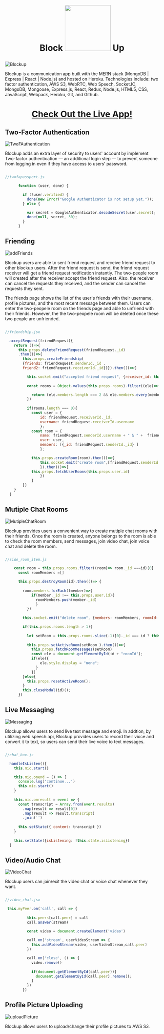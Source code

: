# <p align="center">   Block   <img src="README_assets/blockup.png" width="150" hight="200">  Up  </p>

![Blockup](README_assets/chatPage.png)

Blockup is a communication app built with the MERN stack (MongoDB | Express | React | Node.js) and hosted on Heroku. Technologies include: two factor authentication, AWS S3, WebRTC, Web Speech, Socket.IO, MongoDB, Mongoose, Express.js, React, Redux, Node.js, HTML5, CSS, JavaScript, Webpack, Heroku, Git, and Github.

# <p align="center"> [Check Out the Live App!][1] </p>

## Two-Factor Authentication
![TwoFAuthentication](README_assets/twoFAuthentication.png)

Blockup adds an extra layer of security to users' account by implement Two-factor authentication — an additional login step — to prevent someone from logging in even if they have access to users' password.


```js

//twofapassport.js 

      function (user, done) {

        if (!user.verified) {
          done(new Error("Google Authenticator is not setup yet."));
        } else {

          var secret = GoogleAuthenticator.decodeSecret(user.secret);
          done(null, secret, 30);
        }
      }

```
## Friending
![addFriends](README_assets/addFriends.gif)

Blockup users are able to sent friend request and receive friend request to other blockup users. After the friend request is send, the friend request receiver will get a friend request notification instantly. The two-people room will created after the receiver accept the friend request.  Also. the receiver can cancel the requests they received, and the sender can cancel the requests they sent.

The friends page shows the list of the user's friends with their username, profile pictures, and the most recent message between them. Users can enter the two-peopele room on the friends page and able to unfriend with their friends. However, the the two-peopele room will be deleted once these two people are unfriended. 

```js

//friendship.jsx 

  acceptRequest(friendRequest){
    return ()=>{
      this.props.deleteFriendRequest(friendRequest._id)
      .then(()=>{
        this.props.createFriendship(
        {friend1: friendRequest.senderId._id , 
        friend2: friendRequest.receiverId._id})}).then(()=>{

          this.socket.emit("accepted friend request", {receiver_id: this.props.user.id, sender_id: friendRequest.senderId._id});
          
          const rooms = Object.values(this.props.rooms).filter((ele)=>{

            return (ele.members.length === 2 && ele.members.every(member => [friendRequest.senderId._id , friendRequest.receiverId._id].includes(member._id)))
          })
  
          if(rooms.length === 0){
            const user = {
                id: friendRequest.receiverId._id,
                username: friendRequest.receiverId.username
                };
            const room = {
                name: friendRequest.senderId.username + " & " +  friendRequest.receiverId.username,
                user: user,
                members: [{_id: friendRequest.senderId._id} ]
                };

            this.props.createRoom(room).then(()=>{
                this.socket.emit("create room",[friendRequest.senderId._id]);
                }).then(()=>{
            this.props.fetchUserRooms(this.props.user.id)
                })
            }
        })
    }
  }


```

## Mutiple Chat Rooms
![MutipleChatRoom](README_assets/mutipleChatRoom.gif)

Blockup provides users a convenient way to create mutiple chat rooms with their friends. Once the room is created, anyone belongs to the room is able to check the room members, send messages, join video chat, join voice chat and delete the room.

```js

//side_room_item.js 

    const room = this.props.rooms.filter((room)=> room._id ===id)[0]
      const roomMembers =[]

      this.props.destroyRoom(id).then(()=> {
        
        room.members.forEach((member)=>{
            if(member._id !== this.props.user.id){
              roomMembers.push(member._id)
              }
          })
     
        this.socket.emit("delete room", {members: roomMembers, roomId: id});

        if(this.props.rooms.length > 1){
          
          let setRoom = this.props.rooms.slice(-1)[0]._id === id ? this.props.rooms.slice(-2)[0]._id : this.props.rooms.slice(-1)[0]._id
            
          this.props.setActiveRoom(setRoom ).then(()=>{
            this.props.fetchRoomMessages(setRoom)
            const ele = document.getElementById(id + "roomId");
            if(ele){
                ele.style.display = "none";
              }
            })
        }else{
          this.props.resetActiveRoom();
        }
        this.closeModal(id)();
      })

```


## Live Messaging
![Messaging](README_assets/messaging.gif)

Blockup allows users to send live text message and emoji. In addtion, by utilizing web speech api, Blockup provides users to record their vioce and convert it to text, so users can send their live voice to text messages.

```js

//chat_box.js 

  handleIsListen(){
    this.mic.start()

    this.mic.onend = () => {
      console.log('continue...')
      this.mic.start()
    }
 
    this.mic.onresult = event => {
      const transcript = Array.from(event.results)
        .map(result => result[0])
        .map(result => result.transcript)
        .join('')
  
      this.setState({ content: transcript })
    }
    
    this.setState({isListening: !this.state.isListening})
  }

```


## Video/Audio Chat 
![VideoChat](README_assets/videoChat.gif)

Blockup users can join/exit the video chat or voice chat whenever they want. 

```js

//video_chat.jsx 

 this.myPeer.on('call', call => {
          
          this.peers[call.peer] = call
          call.answer(stream)

          const video = document.createElement('video')
        
          call.on('stream', userVideoStream => {
            this.addVideoStream(video, userVideoStream,call.peer)
          })

          call.on('close', () => {
            video.remove()
            
            if(document.getElementById(call.peer)){
              document.getElementById(call.peer).remove();
            }
          })
        })

```


## Profile Picture Uploading
![uploadPicture](README_assets/uploadPicture.gif)

Blockup allows users to upload/change their profile pictures to AWS S3.








[1]: https://blockup.herokuapp.com/#/